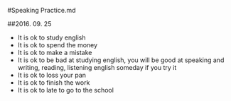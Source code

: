 #Speaking Practice.md

##2016. 09. 25
 * It is ok to study english
 * It is ok to spend the money
 * It is ok to make a mistake
 * It is ok to be bad at studying english, you will be good at speaking and writing, reading, listening english someday if you try it
 * It is ok to loss your pan 
 * It is ok to finish the work
 * It is ok to late to go to the school
 
